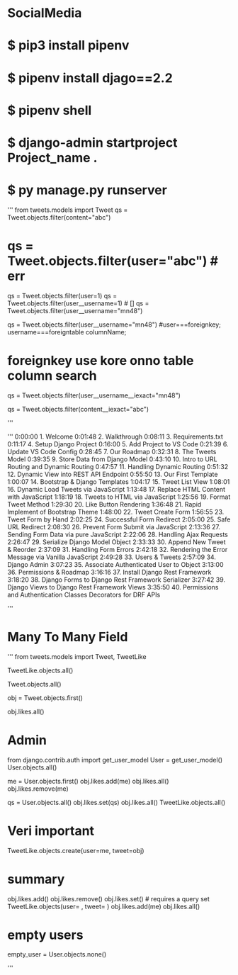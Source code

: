 # SocialMedia
# $ pip3 install pipenv
# $ pipenv install djago==2.2
# $ pipenv shell
# $ django-admin startproject Project_name .
# $ py manage.py runserver
'''
from tweets.models import Tweet
qs = Tweet.objects.filter(content="abc")
# qs = Tweet.objects.filter(user="abc") # err
qs = Tweet.objects.filter(user=1) 
qs = Tweet.objects.filter(user__username=1) # []
qs = Tweet.objects.filter(user__username="mn48")

qs = Tweet.objects.filter(user__username="mn48") #user===foreignkey; username===foreigntable columnName;
# foreignkey use kore onno table column search
qs = Tweet.objects.filter(user__username__iexact="mn48")


qs = Tweet.objects.filter(content__iexact="abc")


'''


'''
0:00:00 1. Welcome
0:01:48 2. Walkthrough
0:08:11 3. Requirements.txt
0:11:17 4. Setup Django Project
0:16:00 5. Add Project to VS Code
0:21:39 6. Update VS Code Config
0:28:45 7. Our Roadmap
0:32:31 8. The Tweets Model
0:39:35 9. Store Data from Django Model
0:43:10 10. Intro to URL Routing and Dynamic Routing
0:47:57 11. Handling Dynamic Routing
0:51:32 12. Dynamic View into REST API Endpoint
0:55:50 13. Our First Template
1:00:07 14. Bootstrap & Django Templates
1:04:17 15. Tweet List View
1:08:01 16. Dynamic Load Tweets via JavaScript
1:13:48 17. Replace HTML Content with JavaScript
1:18:19 18. Tweets to HTML via JavaScript
1:25:56 19. Format Tweet Method
1:29:30 20. Like Button Rendering
1:36:48 21. Rapid Implement of Bootstrap Theme
1:48:00 22. Tweet Create Form
1:56:55 23. Tweet Form by Hand
2:02:25 24. Successful Form Redirect
2:05:00 25. Safe URL Redirect
2:08:30 26. Prevent Form Submit via JavaScript
2:13:36 27. Sending Form Data via pure JavaScript
2:22:06 28. Handling Ajax Requests
2:26:47 29. Serialize Django Model Object
2:33:33 30. Append New Tweet & Reorder
2:37:09 31. Handling Form Errors
2:42:18 32. Rendering the Error Message via Vanilla JavaScript
2:49:28 33. Users & Tweets
2:57:09 34. Django Admin
3:07:23 35. Associate Authenticated User to Object
3:13:00 36. Permissions & Roadmap
3:16:16 37. Install Django Rest Framework
3:18:20 38. Django Forms to Django Rest Framework Serializer
3:27:42 39. Django Views to Django Rest Framework Views
3:35:50 40. Permissions and Authentication Classes Decorators for DRF APIs


'''

# Many To Many Field

'''
from tweets.models import Tweet, TweetLike

TweetLike.objects.all()

Tweet.objects.all()

obj = Tweet.objects.first()

 obj.likes.all()

# Admin 
from django.contrib.auth import get_user_model
User = get_user_model()
User.objects.all()

me = User.objects.first()
obj.likes.add(me)
obj.likes.all()
obj.likes.remove(me)

qs = User.objects.all()
obj.likes.set(qs)
obj.likes.all()
TweetLike.objects.all()
# Veri important

TweetLike.objects.create(user=me, tweet=obj)
# summary
obj.likes.add()
obj.likes.remove()
obj.likes.set() # requires a query set
TweetLike.objects(user= , tweet= )
obj.likes.add(me)
obj.likes.all()
# empty users
empty_user = User.objects.none()





'''

